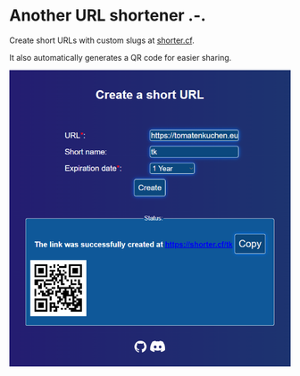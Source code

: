 # Another URL shortener .-.
Create short URLs with custom slugs at [shorter.cf](https://shorter.cf).

It also automatically generates a QR code for easier sharing.

![](./assets/screen1.png)
